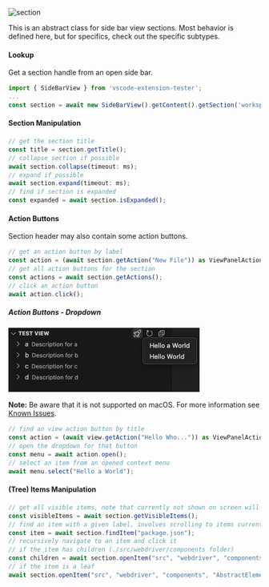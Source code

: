 ![section](https://user-images.githubusercontent.com/4181232/56656305-76c08700-6695-11e9-8630-e878ff478201.png)

This is an abstract class for side bar view sections. Most behavior is defined here, but for specifics, check out the specific subtypes.

#### Lookup

Get a section handle from an open side bar.

```typescript
import { SideBarView } from 'vscode-extension-tester';
...
const section = await new SideBarView().getContent().getSection('workspace');
```

#### Section Manipulation

```typescript
// get the section title
const title = section.getTitle();
// collapse section if possible
await section.collapse(timeout: ms);
// expand if possible
await section.expand(timeout: ms);
// find if section is expanded
const expanded = await section.isExpanded();
```

#### Action Buttons

Section header may also contain some action buttons.

```typescript
// get an action button by label
const action = (await section.getAction("New File")) as ViewPanelAction;
// get all action buttons for the section
const actions = await section.getActions();
// click an action button
await action.click();
```

##### Action Buttons - Dropdown

![actionButtonDropdown](images/viewActions-dropdown.png)

**Note:** Be aware that it is not supported on macOS. For more information see [Known Issues](https://github.com/redhat-developer/vscode-extension-tester/blob/main/KNOWN_ISSUES.md).

```typescript
// find an view action button by title
const action = (await view.getAction("Hello Who...")) as ViewPanelActionDropdown;
// open the dropdown for that button
const menu = await action.open();
// select an item from an opened context menu
await menu.select("Hello a World");
```

#### (Tree) Items Manipulation

```typescript
// get all visible items, note that currently not shown on screen will not be retrieved
const visibleItems = await section.getVisibleItems();
// find an item with a given label, involves scrolling to items currently not showing
const item = await section.findItem("package.json");
// recursively navigate to an item and click it
// if the item has children (./src/webdriver/components folder)
const children = await section.openItem("src", "webdriver", "components");
// if the item is a leaf
await section.openItem("src", "webdriver", "components", "AbstractElement.ts");
```
